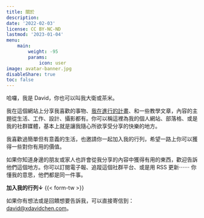 ```yaml
---
title: 關於
description: 
date: '2022-02-03'
license: CC BY-NC-ND
lastmod: '2023-01-04'
menu:
    main: 
        weight: -95
        params:
            icon: user
image: avatar-banner.jpg
disableShare: true
toc: false
---
```


哈囉，我是 David，你也可以叫我大衛或茶米。

我在這個網站上分享我喜歡的事物、[我在進行的計畫](http://davidchen.world/)、和一些教學文章，內容的主題從生活、工作、設計、攝影都有。你可以稱這裡為我的個人網站、部落格、或是我的社群媒體，基本上就是讓我隨心所欲享受分享的快樂的地方。

我喜歡過簡單但有意義的生活，也邀請你一起加入我的行列，希望一路上你可以獲得一些對你有用的價值。

如果你知道身邊的朋友或家人也許會從我分享的內容中獲得有用的東西，歡迎告訴他們這個地方。你可以訂閱電子報、追蹤這個社群平台、或是用 RSS 更新⋯⋯ 你懂我的意思，他們都是同一件事。

**加入我的行列↓**
{{< form-tw >}}

如果你有想法或是回饋想要告訴我，可以直接寄信到：[david@xdavidchen.com](mailto:david@xdavidchen.com)。